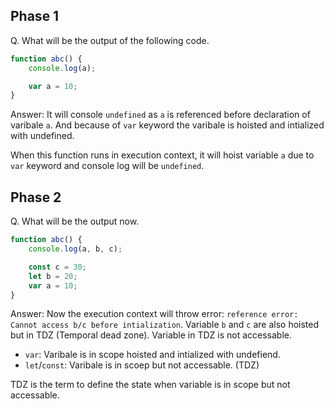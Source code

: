 ## Phase 1
Q. What will be the output of the following code.

```js
function abc() {
    console.log(a);

    var a = 10;
}
```

Answer:
It will console `undefined` as `a` is referenced before declaration of varibale `a`. And because of `var` keyword the varibale is hoisted and intialized with undefined.

When this function runs in execution context, it will hoist variable `a` due to `var` keyword and console log will be `undefined`.

## Phase 2
Q. What will be the output now.

```js
function abc() {
    console.log(a, b, c);

    const c = 30;
    let b = 20;
    var a = 10;
}
```

Answer:
Now the execution context will throw error: `reference error: Cannot access b/c before intialization`. Variable `b` and `c` are also hoisted but in TDZ (Temporal dead zone). Variable in TDZ is not accessable.

- `var`: Varibale is in scope hoisted and intialized with undefiend.
- `let`/`const`: Varibale is in scoep but not accessable. (TDZ)

TDZ is the term to define the state when variable is in scope but not accessable.